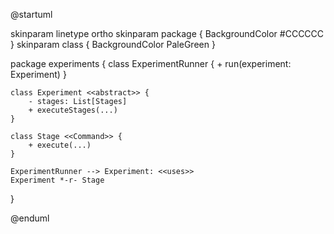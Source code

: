 @startuml

skinparam linetype ortho
skinparam package {
    BackgroundColor #CCCCCC
}
skinparam class {
    BackgroundColor PaleGreen
}

package experiments {
    class ExperimentRunner {
        + run(experiment: Experiment)
    }

    class Experiment <<abstract>> {
        - stages: List[Stages]
        + executeStages(...)
    }

    class Stage <<Command>> {
        + execute(...)
    }

    ExperimentRunner --> Experiment: <<uses>>
    Experiment *-r- Stage
}

@enduml